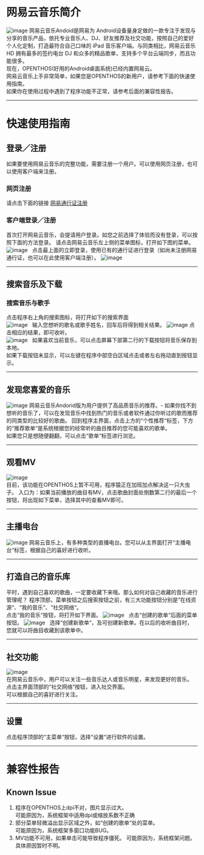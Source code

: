 #  网易云音乐简介  
![image](https://github.com/openthos/app-testing-results/raw/master/IMGview/netease_music_pics/Summary.png)
网易云音乐Andoid是网易为 Android设备量身定做的一款专注于发现与分享的音乐产品，依托专业音乐人、DJ、好友推荐及社交功能，按照自己的爱好个人化定制，打造最符合自己口味的 iPad 音乐客户端。与同类相比，网易云音乐 HD 拥有最多的签约电台 DJ 和众多的精品歌单，支持多个平台云端同步，而且功能很多。  
现在，OPENTHOS(好用的Android桌面系统)已经内置网易云。  
网易云音乐上手非常简单，如果您是OPENTHOS的新用户，请参考下面的快速使用指南。  
如果你在使用过程中遇到了程序功能不正常，请参考后面的兼容性报告。   

*** 
# 快速使用指南  
## 登录／注册
如果要使用网易云音乐的完整功能，需要注册一个用户。可以使用网页注册，也可以使用客户端来注册。
### 网页注册
请点击下面的链接 
[网易通行证注册](https://zc.reg.163.com/regInitialized)
### 客户端登录／注册
首次打开网易云音乐，会提请用户登录。如您之前选择了体验而没有登录，可以按照下面的方法登录。
请点击网易云音乐左上侧的菜单图标，打开如下图的菜单。
![image](https://github.com/openthos/app-testing-results/raw/master/IMGview/netease_music_pics/Menu.png)  
点击最上面的立即登录，使用已有的通行证进行登录（如尚未注册网易通行证，也可以在此使用客户端注册）。
![image](https://github.com/openthos/app-testing-results/raw/master/IMGview/netease_music_pics/Login.png)    

*** 
## 搜索音乐及下载
### 搜索音乐与歌手
点击程序右上角的搜索图标，将打开如下的搜索界面  
![image](https://github.com/openthos/app-testing-results/raw/master/IMGview/netease_music_pics/search.png)  
输入您想听的歌名或歌手姓名，回车后将得到相关结果。
![image](https://github.com/openthos/app-testing-results/raw/master/IMGview/netease_music_pics/SearchResult.png)
点击相应的结果，即可收听。  
![image](https://github.com/openthos/app-testing-results/raw/master/IMGview/netease_music_pics/PlayState1.png)  
如果喜欢当前音乐，可以点击屏幕下部第二行的下载按钮将音乐保存到本地。  
如果下载按钮未显示，可以左键在程序中部空白区域点击或者左右拖动直到按钮显示。   

*** 
## 发现您喜爱的音乐
![image](https://github.com/openthos/app-testing-results/raw/master/IMGview/netease_music_pics/suggestion.png)
网易云音乐Andorid版为用户提供了高品质音乐的推荐。- 如果你找不到想听的音乐了，可以在发现音乐中找到热门的音乐或者软件通过你听过的歌而推荐的同类型的比较好的歌曲。
回到程序主界面，点击上方的“个性推荐“标签，下方的“推荐歌单“是系统根据您的经常听的曲目推荐的您可能喜欢的歌单。   
如果您只是想随便翻翻，可以点击“歌单“标签进行浏览。    

*** 
## 观看MV
![image](https://github.com/openthos/app-testing-results/raw/master/IMGview/netease_music_pics/PlayMV.png)   
目前，该功能在OPENTHOS上暂不可用，程序猿正在加班加点解决这一只大虫子。
入口为：如果当前播放的曲目有MV，点击歌曲封面处倒数第二行的最后一个按钮，将出现如下菜单，选择其中的查看MV即可。   

*** 
## 主播电台
![image](https://github.com/openthos/app-testing-results/raw/master/IMGview/netease_music_pics/LiveCast.png) 
网易云音乐上，有多种类型的直播电台。您可以从主界面打开“主播电台“标签，根据自己的喜好进行收听。   

*** 
## 打造自己的音乐库
平时，遇到自己喜欢的歌曲，一定要收藏下来哦。那么如何对自己收藏的音乐进行管理呢？ 
程序顶部，菜单按钮之后搜索按钮之前，有三大功能按钮分别是“在线资源“、“我的音乐“、“社交网络“。  
点击“我的音乐“按钮，将打开如下界面。
![image](https://github.com/openthos/app-testing-results/raw/master/IMGview/netease_music_pics/MyPlayList.png)  
点击“创建的歌单“后面的菜单按钮。
![image](https://github.com/openthos/app-testing-results/raw/master/IMGview/netease_music_pics/MyPlayListMenu.png)  
选择“创建新歌单“，及可创建新歌单。在以后的收听曲目时，您就可以将曲目收藏到该歌单中。   

***
## 社交功能
![image](https://github.com/openthos/app-testing-results/raw/master/IMGview/netease_music_pics/SocialNetwork.png)   
在网易云音乐中，用户可以关注一些音乐达人或音乐明星，来发现更好的音乐。  
点击主界面顶部的“社交网络“按钮，进入社交界面。  
可以根据自己的喜好进行关注。   

*** 
## 设置
点击程序顶部的“主菜单“按钮，选择“设置“进行软件的设置。   

***
# 兼容性报告
## Known Issue
1.  程序在OPENTHOS上dpi不对，图片显示过大。  
     可能原因为，系统框架中适用dpi或缩放系数不正确  
2.  部分菜单轻微溢出显示区域之外，如“创建的歌单“处的菜单。  
     可能原因为，系统框架多窗口功能BUG。
3. MV功能不可用，如果单击可能导致程序僵死。
     可能原因为，系统框架问题。具体原因暂时不明。
